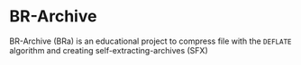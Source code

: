 # BR-Archive

BR-Archive (BRa) is an educational project to compress file with the `DEFLATE` algorithm and creating self-extracting-archives (SFX)


